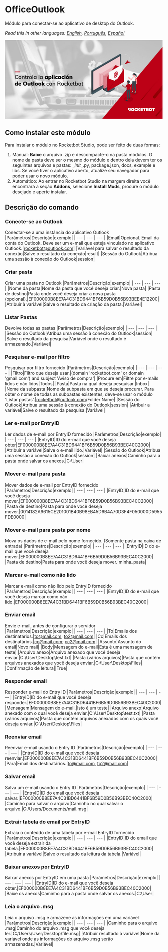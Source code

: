 



# OfficeOutlook
  
Módulo para conectar-se ao aplicativo de desktop do Outlook.  

*Read this in other languages: [English](Manual_OfficeOutlook.md), [Português](Manual_OfficeOutlook.pr.md), [Español](Manual_OfficeOutlook.es.md)*
  
![banner](imgs/Banner_OfficeOutlook.png)
## Como instalar este módulo
  
Para instalar o módulo no Rocketbot Studio, pode ser feito de duas formas:
1. Manual: __Baixe__ o arquivo .zip e descompacte-o na pasta módulos. O nome da pasta deve ser o mesmo do módulo e dentro dela devem ter os seguintes arquivos e pastas: \__init__.py, package.json, docs, example e libs. Se você tiver o aplicativo aberto, atualize seu navegador para poder usar o novo módulo.
2. Automático: Ao entrar no Rocketbot Studio na margem direita você encontrará a seção **Addons**, selecione **Install Mods**, procure o módulo desejado e aperte instalar.  


## Descrição do comando

### Conecte-se ao Outlook
  
Conectar-se a uma instância do aplicativo Outlook
|Parâmetros|Descrição|exemplo|
| --- | --- | --- |
|Email|Opcional. Email da conta do Outlook. Deve ser um e-mail que esteja vinculado no aplicativo Outlook.|rocketbot@outlook.com|
|Variável para salvar o resultado da conexão|Salve o resultado da conexão|result|
|Sessão do Outlook|Atribua uma sessão à conexão do Outlook|session|

### Criar pasta
  
Criar uma pasta no Outlook
|Parâmetros|Descrição|exemplo|
| --- | --- | --- |
|Nome da pasta|Nome da pasta que você deseja criar.|Nova pasta|
|Pasta de destino|Pasta onde você deseja criar a nova pasta (opcional).|EF000000B8EE7A4C31BD6441BF6B59D0B56B93BEE4E12200|
|Atribuir à variável|Salve o resultado da criação da pasta.|Variável|

### Listar Pastas
  
Devolve todas as pastas
|Parâmetros|Descrição|exemplo|
| --- | --- | --- |
|Sessão do Outlook|Atribua uma sessão à conexão do Outlook|session|
|Salve o resultado da pesquisa|Variável onde o resultado é armazenado.|Variável|

### Pesquisar e-mail por filtro
  
Pesquisar por filtro fornecido
|Parâmetros|Descrição|exemplo|
| --- | --- | --- |
|Filtro|Filtro que deseja usar.|(domain 'rocketbot.com' or domain 'gmail.com') and subject 'Aviso de compra'|
|Procure em|Filtre por e-mails lidos e não lidos|Todos|
|Pasta|Pasta na qual deseja pesquisar.|Inbox|
|Nome da subpasta|Nome da subpasta em que se deseja procurar. Para obter o nome de todas as subpastas existentes, deve-se usar o módulo 'Listar pastas'.|rocketbot@outlook.com/Folder Name|
|Sessão do Outlook|Atribua uma sessão à conexão do Outlook|session|
|Atribuir a variável|Salve o resultado da pesquisa.|Variável|

### Ler e-mail por EntryID
  
Ler dados de e-mail por EntryID fornecido
|Parâmetros|Descrição|exemplo|
| --- | --- | --- |
|EntryID|ID do e-mail que você deseja obter|EF000000B8EE7A4C31BD6441BF6B59D0B56B93BEC40C2000|
|Atribuir a variável|Salve o e-mail lido.|Variável|
|Sessão do Outlook|Atribua uma sessão à conexão do Outlook|session|
|Baixar anexos|Caminho para a pasta onde salvar os anexos.|C:\User\|

### Mover e-mail para pasta
  
Mover dados de e-mail por EntryID fornecido
|Parâmetros|Descrição|exemplo|
| --- | --- | --- |
|EntryID|ID do e-mail que você deseja mover.|EF000000B8EE7A4C31BD6441BF6B59D0B56B93BEC40C2000|
|Pasta de destino|Pasta para onde você deseja mover.|0014182A9615CE201001B40B98EB45D6B4A70D3F4F050000D5955FDE0000|

### Mover e-mail para pasta por nome
  
Mova os dados de e-mail pelo nome fornecido. (Somente pasta na caixa de entrada)
|Parâmetros|Descrição|exemplo|
| --- | --- | --- |
|EntryID|ID do e-mail que você deseja mover.|EF000000B8EE7A4C31BD6441BF6B59D0B56B93BEC40C2000|
|Pasta de destino|Pasta para onde você deseja mover.|minha_pasta|

### Marcar e-mail como não lido
  
Marcar e-mail como não lido pelo EntryID fornecido
|Parâmetros|Descrição|exemplo|
| --- | --- | --- |
|EntryID|ID do e-mail que você deseja marcar como não lido.|EF000000B8EE7A4C31BD6441BF6B59D0B56B93BEC40C2000|

### Enviar email
  
Envie e-mail, antes de configurar o servidor
|Parâmetros|Descrição|exemplo|
| --- | --- | --- |
|To|Emails dos destinatários.|to@mail.com; to2@mail.com|
|Cc|Emails dos destinatários.|cc@mail.com; cc2@mail.com|
|Assunto|Assunto do email|Novo mail|
|Body|Mensagem do e-mail|Esta é uma mensagem de teste|
|Arquivo anexo|Arquivo anexado que você deseja enviar.|C:\User\Desktop\test.txt|
|Pasta (vários arquivos)|Pasta que contém arquivos anexados que você deseja enviar.|C:\User\Desktop\Files|
|Confirmação de leitura||True|

### Responder email
  
Responder e-mail do Entry ID
|Parâmetros|Descrição|exemplo|
| --- | --- | --- |
|EntryID|ID do e-mail que você deseja responder.|EF000000B8EE7A4C31BD6441BF6B59D0B56B93BEC40C2000|
|Mensagem|Mensagem do e-mail.|Isto é um teste|
|Arquivo anexo|Arquivo anexado com o qual você deseja enviar.|C:\User\Desktop\test.txt|
|Pasta (vários arquivos)|Pasta que contém arquivos anexados com os quais você deseja enviar.|C:\User\Desktop\Files|

### Reenviar email
  
Reenviar e-mail usando o  Entry ID
|Parâmetros|Descrição|exemplo|
| --- | --- | --- |
|EntryID|ID do e-mail que você deseja reenviar.|EF000000B8EE7A4C31BD6441BF6B59D0B56B93BEC40C2000|
|Para|Email dos destinatários.|to@mail.com, to2@mail.com|

### Salvar email
  
Salva um e-mail usando o Entry ID
|Parâmetros|Descrição|exemplo|
| --- | --- | --- |
|EntryID|ID do email que você deseja salvar.|EF000000B8EE7A4C31BD6441BF6B59D0B56B93BEC40C2000|
|Caminho para salvar o arquivo|Caminho no qual salvar o arquivo.|C:/Users/Documents/mail.msg|

### Extrair tabela do email por EntryID
  
Extraia o conteúdo de uma tabela por e-mail EntryID fornecido
|Parâmetros|Descrição|exemplo|
| --- | --- | --- |
|EntryID|ID do email que você deseja extrair da tabela.|EF000000B8EE7A4C31BD6441BF6B59D0B56B93BEC40C2000|
|Atribuir a variável|Salve o resultado da leitura da tabela.|Variável|

### Baixar anexos por EntryID
  
Baixar anexos por EntryID em uma pasta
|Parâmetros|Descrição|exemplo|
| --- | --- | --- |
|EntryID|ID do e-mail que você deseja obter.|EF000000B8EE7A4C31BD6441BF6B59D0B56B93BEC40C2000|
|Baixe os anexos|Caminho para a pasta onde salvar os anexos.|C:\User\|

### Leia o arquivo .msg
  
Leia o arquivo .msg e armazene as informações em uma variável
|Parâmetros|Descrição|exemplo|
| --- | --- | --- |
|Caminho para o arquivo .msg|Caminho do arquivo .msg que você deseja ler.|C:/Users/User/Desktop/file.msg|
|Atribuir resultado à variável|Nome da variável onde as informações do arquivo .msg serão armazenadas.|Variável|
